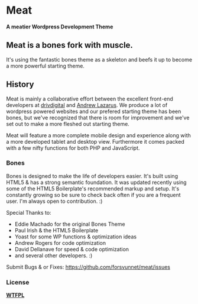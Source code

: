 # Meat
__A meatier Wordpress Development Theme__

## Meat is a bones fork with muscle.

It's using the fantastic bones theme as a skeleton and beefs it up to become a more powerful starting theme.

## History

Meat is mainly a collaborative effort between the excellent front-end developers at [drivdigital](https://www.forsvunnet.co.uk) and [Andrew Lazarus](http://www.eyeversuseye.com/). We produce a lot of wordpress powered websites and our prefered starting theme has been bones, but we've recognized that there is room for improvement and we've set out to make a more fleshed out starting theme.

Meat will feature a more complete mobile design and experience along with a more developed tablet and desktop view. Furthermore it comes packed with a few nifty functions for both PHP and JavaScript.

### Bones

Bones is designed to make the life of developers easier. It's built
using HTML5 & has a strong semantic foundation. It was updated recently
using some of the HTML5 Boilerplate's recommended markup and setup.
It's constantly growing so be sure to check back often if you are a
frequent user. I'm always open to contribution. :)

Special Thanks to:
* Eddie Machado for the original Bones Theme
* Paul Irish & the HTML5 Boilerplate
* Yoast for some WP functions & optimization ideas
* Andrew Rogers for code optimization
* David Dellanave for speed & code optimization
* and several other developers. :)

Submit Bugs & or Fixes:
https://github.com/forsvunnet/meat/issues


### License
__[WTFPL](http://sam.zoy.org/wtfpl/)__
